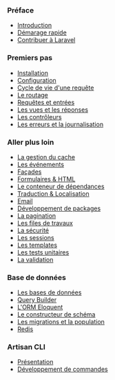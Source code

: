 <a name="preface"></a>
### Préface
 - [Introduction](/4.0/introduction)
 - [Démarage rapide](/4.0/quick)
 - [Contribuer à Laravel](/4.0/contributing)
 <a name="premiers-pas"></a>
### Premiers pas
 - [Installation](/4.0/installation)
 - [Configuration](/4.0/configuration)
 - [Cycle de vie d'une requête](/4.0/lifecycle)
 - [Le routage](/4.0/routing)
 - [Requêtes et entrées](/4.0/requests)
 - [Les vues et les réponses](/4.0/responses)
 - [Les contrôleurs](/4.0/controllers)
 - [Les erreurs et la journalisation](/4.0/errors)
 <a name="aller-plus-loin"></a>
### Aller plus loin
 - [La gestion du cache](/4.0/cache)
 - [Les événements](/4.0/events)
 - [Façades](/4.0/facades)
 - [Formulaires & HTML](/4.0/html)
 - [Le conteneur de dépendances](/4.0/ioc)
 - [Traduction & Localisation](/4.0/localization)
 - [Email](/4.0/mail)
 - [Développement de packages](/4.0/packages)
 - [La pagination](/4.0/pagination)
 - [Les files de travaux](/4.0/queues)
 - [La sécurité](/4.0/security)
 - [Les sessions](/4.0/session)
 - [Les templates](/4.0/templates)
 - [Les tests unitaires](/4.0/testing)
 - [La validation](/4.0/validation)
 <a name="base-de-donnees"></a>
### Base de données
 - [Les bases de données](/4.0/database)
 - [Query Builder](/4.0/queries)
 - [L'ORM Eloquent](/4.0/eloquent)
 - [Le constructeur de schéma](/4.0/schema)
 - [Les migrations et la population](/4.0/migrations)
 - [Redis](/4.0/redis)
 <a name="artisan-cli"></a>
### Artisan CLI
 - [Présentation](/4.0/artisan)
 - [Développement de commandes](/4.0/commands)
